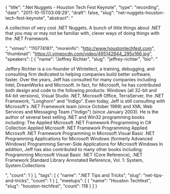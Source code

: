 {
  "title": ".Net Nuggets - Houston Tech Fest Keynote",
  "type": "recording",
  "date": "2011-10-15T03:09:29",
  "draft": false,
  "slug": "net-nuggets-houston-tech-fest-keynote",
  "abstract": "<p>A collection of very cool .NET Nuggets. A bunch of little things about .NET that you may or may not be familiar with, clever ways of doing things with the .NET Framework.</p>",
  "vimeo": "110774181",
  "moreinfo": "http://www.houstontechfest.com",
  "thumbnail": "https://i.vimeocdn.com/video/495142844_295x166.jpg",
  "speakers": [
    {
      "name": "Jeffrey Richter",
      "slug": "jeffrey-richter",
      "bio": "<p>Jeffery Richter is a co-founder of Wintellect, a training, debugging, and consulting firm dedicated to helping companies build better software, faster. Over the years, Jeff has consulted for many companies including Intel, DreamWorks and Microsoft. In fact, for Microsoft, he has contributed both design and code to the following products: Windows (all 32-bit and 64-bit versions), Visual Studio .NET, Microsoft Office, TerraServer, the .NET Framework, \"Longhorn\" and \"Indigo\". Even today, Jeff is still consulting with Microsoft's .NET Framework team (since October 1999) and XML Web Services and Messaging Team (\"Indigo\") (since January 2003). He is the author of several best selling .NET and Win32 programming books including: The Applied Microsoft .NET Framework Programming in C# Collection Applied Microsoft .NET Framework Programming Applied Microsoft .NET Framework Programming in Microsoft Visual Basic .NET Programming Applications for Microsoft Windows (formerly Advanced Windows) Programming Server-Side Applications for Microsoft Windows In addition, Jeff has also contributed to many other books including: Programming Microsoft Visual Basic .NET (Core Reference), .NET Framework Standard Library Annotated Reference, Vol. 1: System, System.Collections</p>",
      "count": 1
    }
  ],
  "tags": [
    {
      "name": ".NET Tips and Tricks",
      "slug": "net-tips-and-tricks",
      "count": 1
    }
  ],
  "meetups": [
    {
      "name": "Houston Techfest",
      "slug": "houston-techfest",
      "count": 118
    }
  ]
}